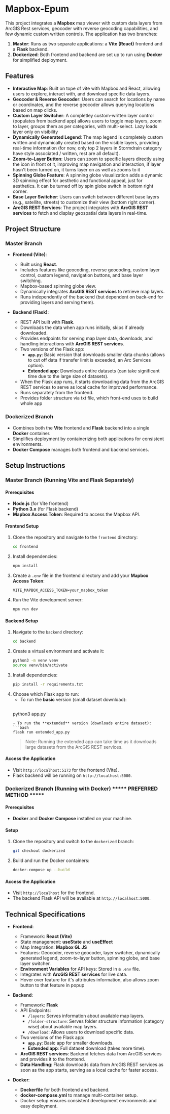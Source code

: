 # Mapbox-Epum

This project integrates a **Mapbox** map viewer with custom data layers from ArcGIS Rest services, geocoder with reverse geocoding capabilities, and few dynamic custom written controls. The application has two branches:

1. **Master**: Runs as two separate applications: a **Vite (React)** frontend and a **Flask** backend.
2. **Dockerized**: Both frontend and backend are set up to run using **Docker** for simplified deployment.

## Features

- **Interactive Map**: Built on tope of vite with Mapbox and React, allowing users to explore, interact with, and download specific data layers.
- **Geocoder & Reverse Geocoder**: Users can search for locations by name or coordinates, and the reverse geocoder allows querying locations based on map clicks.
- **Custom Layer Switcher**: A completley custom-written layer control (populates from backend app) allows users to toggle map layers, zoom to layer, groups them as per categories, with multi-select. Lazy loads layer only on visibility 
- **Dynamically Generated Legend**: The map legend is completely custom written and dynamically created based on the visible layers, providing real-time information (for now, only top 2 layers in Stormdrain category have style associated / written, rest are all default).
- **Zoom-to-Layer Button**: Users can zoom to specific layers directly using the icon in front ot it, improving map navigation and interaction, if layer hasn't been turned on, it turns layer on as well as zooms to it
- **Spinning Globe Feature**: A spinning globe visualization adds a dynamic 3D spinning effect for aesthetic and functional appeal, just for aesthetics. It can be turned off by spin globe switch in bottom right corner.
- **Base Layer Switcher**: Users can switch between different base layers (e.g., satellite, streets) to customize their view (bottom right corner).
- **ArcGIS REST Services**: The project integrates with **ArcGIS REST services** to fetch and display geospatial data layers in real-time.

## Project Structure

### Master Branch

- **Frontend (Vite)**:
  - Built using **React**.
  - Includes features like geocoding, reverse geocoding, custom layer control, custom legend, navigation buttons, and base layer switching.
  - Mapbox-based spinning globe view.
  - Dynamically integrates **ArcGIS REST services** to retrieve map layers.
  - Runs independently of the backend (but dependent on back-end for providing layers and serving them).

- **Backend (Flask)**:
  - REST API built with **Flask**.
  - Downloads the data when app runs initially, skips if already downloaded.
  - Provides endpoints for serving map layer data, downloads, and handling interactions with **ArcGIS REST services**.
  - Two versions of the Flask app:
    - **`app.py`**: Basic version that downloads smaller data chunks (allows to cut off data if transfer limit is exceeded, an Arc Services option).
    - **Extended app**: Downloads entire datasets (can take significant time due to the large size of datasets).
  - When the Flask app runs, it starts downloading data from the ArcGIS REST services to serve as local cache for improved performance.
  - Runs separately from the frontend.
  - Provides folder structure via txt file, which front-end uses to build whole app

### Dockerized Branch

- Combines both the **Vite** frontend and **Flask** backend into a single **Docker** container.
- Simplifies deployment by containerizing both applications for consistent environments.
- **Docker Compose** manages both frontend and backend services.

## Setup Instructions

### Master Branch (Running Vite and Flask Separately)

#### Prerequisites
- **Node.js** (for Vite frontend)
- **Python 3.x** (for Flask backend)
- **Mapbox Access Token**: Required to access the Mapbox API.

#### Frontend Setup
1. Clone the repository and navigate to the `frontend` directory:
   ```bash
   cd frontend
   ```
2. Install dependencies:
   ```bash
   npm install
   ```
3. Create a `.env` file in the frontend directory and add your **Mapbox Access Token**:
   ```env
   VITE_MAPBOX_ACCESS_TOKEN=your_mapbox_token
   ```
4. Run the Vite development server:
   ```bash
   npm run dev
   ```

#### Backend Setup
1. Navigate to the `backend` directory:
   ```bash
   cd backend
   ```
2. Create a virtual environment and activate it:
   ```bash
   python3 -m venv venv
   source venv/bin/activate
   ```
3. Install dependencies:
   ```bash
   pip install -r requirements.txt
   ```
4. Choose which Flask app to run:
   - To run the **basic** version (small dataset download):
     ```bash
    python3 app.py
     ```
   - To run the **extended** version (downloads entire dataset):
     ```bash
     flask run extended_app.py
     ```
   > Note: Running the extended app can take time as it downloads large datasets from the ArcGIS REST services.

#### Access the Application
- Visit `http://localhost:5173` for the frontend (Vite).
- Flask backend will be running on `http://localhost:5000`.

### Dockerized Branch (Running with Docker) ***** PREFERRED METHOD *****

#### Prerequisites
- **Docker** and **Docker Compose** installed on your machine.

#### Setup
1. Clone the repository and switch to the `dockerized` branch:
   ```bash
   git checkout dockerized
   ```
2. Build and run the Docker containers:
   ```bash
   docker-compose up --build
   ```

#### Access the Application
- Visit `http://localhost` for the frontend.
- The backend Flask API will be available at `http://localhost:5000`.

## Technical Specifications

- **Frontend**:
  - Framework: **React (Vite)**
  - State management: **useState** and **useEffect**
  - Map Integration: **Mapbox GL JS**
  - Features: Geocoder, reverse geocoder, layer switcher, dynamically generated legend, zoom-to-layer button, spinning globe, and base layer switcher.
  - **Environment Variables** for API keys: Stored in a `.env` file.
  - Integrates with **ArcGIS REST services** for live data.
  - Hover over feature for it's attributes information, also allows zoom button to that feature in popup

- **Backend**:
  - Framework: **Flask**
  - API Endpoints:
    - `/layers`: Serves information about available map layers.
    - `/folder-structure`: Serves folder structure information (category wise) about available map layers.
    - `/download`: Allows users to download specific data.
  - Two versions of the Flask app:
    - **`app.py`**: Basic app for smaller downloads.
    - **Extended app**: Full dataset download (takes more time).
  - **ArcGIS REST services**: Backend fetches data from ArcGIS services and provides it to the frontend.
  - **Data Handling**: Flask downloads data from ArcGIS REST services as soon as the app starts, serving as a local cache for faster access.

- **Docker**:
  - **Dockerfile** for both frontend and backend.
  - **docker-compose.yml** to manage multi-container setup.
  - Docker setup ensures consistent development environments and easy deployment.
